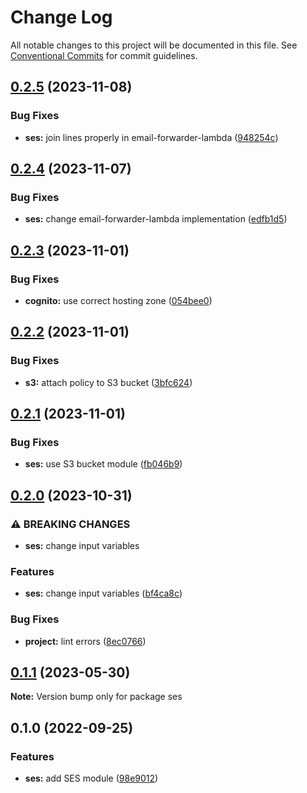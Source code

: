 # Change Log

All notable changes to this project will be documented in this file.
See [Conventional Commits](https://conventionalcommits.org) for commit guidelines.

## [0.2.5](https://github.com/finando/infrastructure-modules/compare/ses@0.2.4...ses@0.2.5) (2023-11-08)


### Bug Fixes

* **ses:** join lines properly in email-forwarder-lambda ([948254c](https://github.com/finando/infrastructure-modules/commit/948254c27c026f4a088c81de14e371307d4e7cc9))



## [0.2.4](https://github.com/finando/infrastructure-modules/compare/ses@0.2.3...ses@0.2.4) (2023-11-07)


### Bug Fixes

* **ses:** change email-forwarder-lambda implementation ([edfb1d5](https://github.com/finando/infrastructure-modules/commit/edfb1d5adc81cfca47eacb7c549651c752f2b280))



## [0.2.3](https://github.com/finando/infrastructure-modules/compare/ses@0.2.2...ses@0.2.3) (2023-11-01)


### Bug Fixes

* **cognito:** use correct hosting zone ([054bee0](https://github.com/finando/infrastructure-modules/commit/054bee08f41bef5298d87ccf9b885884c49fc0c4))



## [0.2.2](https://github.com/finando/infrastructure-modules/compare/ses@0.2.1...ses@0.2.2) (2023-11-01)


### Bug Fixes

* **s3:** attach policy to S3 bucket ([3bfc624](https://github.com/finando/infrastructure-modules/commit/3bfc624758121874cb748bcfa7b4fdef63fa6c0f))



## [0.2.1](https://github.com/finando/infrastructure-modules/compare/ses@0.2.0...ses@0.2.1) (2023-11-01)


### Bug Fixes

* **ses:** use S3 bucket module ([fb046b9](https://github.com/finando/infrastructure-modules/commit/fb046b9041add9e5c4ee83a14618989656846120))



## [0.2.0](https://github.com/finando/infrastructure-modules/compare/ses@0.1.1...ses@0.2.0) (2023-10-31)


### ⚠ BREAKING CHANGES

* **ses:** change input variables

### Features

* **ses:** change input variables ([bf4ca8c](https://github.com/finando/infrastructure-modules/commit/bf4ca8ccf057741c05cc5a548fbb86e101b3f4ca))


### Bug Fixes

* **project:** lint errors ([8ec0766](https://github.com/finando/infrastructure-modules/commit/8ec0766cb3ee1c4624810931bec73c2b4bd45171))



## [0.1.1](https://github.com/finando/infrastructure-modules/compare/ses@0.1.0...ses@0.1.1) (2023-05-30)

**Note:** Version bump only for package ses





## 0.1.0 (2022-09-25)


### Features

* **ses:** add SES module ([98e9012](https://github.com/finando/infrastructure-modules/commit/98e9012ac577a9d98ab9cfbb1056e1b067c0b515))
